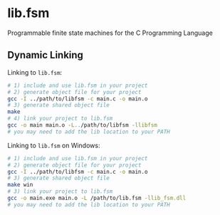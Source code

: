# lib.fsm

Programmable finite state machines for the C Programming Language

## Dynamic Linking

Linking to `lib.fsm`:

```bash
# 1) include and use lib.fsm in your project
# 2) generate object file for your project
gcc -I ../path/to/libfsm -c main.c -o main.o
# 3) generate shared object file
make
# 4) link your project to lib.fsm
gcc -o main main.o -L../path/to/libfsm -llibfsm
# you may need to add the lib location to your PATH
```

Linking to `lib.fsm` on Windows:

```bash
# 1) include and use lib.fsm in your project
# 2) generate object file for your project
gcc -I ../path/to/libfsm -c main.c -o main.o
# 3) generate shared object file
make win
# 3) link your project to lib.fsm
gcc -o main.exe main.o -L /path/to/lib.fsm -llib_fsm.dll
# you may need to add the lib location to your PATH
```
